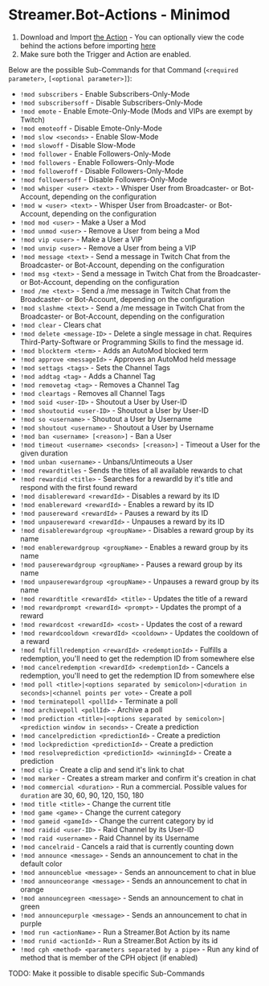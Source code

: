 # Streamer.Bot-Actions - Minimod

1. Download and Import [the Action](Minimod.sb) - You can optionally view the code behind the actions before importing [here](Minimod.cs)
2. Make sure both the Trigger and Action are enabled.

Below are the possible Sub-Commands for that Command (`<required parameter>`, `[<optional parameter>]`):
* `!mod subscribers` - Enable Subscribers-Only-Mode
* `!mod subscribersoff` - Disable Subscribers-Only-Mode
* `!mod emote` - Enable Emote-Only-Mode (Mods and VIPs are exempt by Twitch)
* `!mod emoteoff` - Disable Emote-Only-Mode
* `!mod slow <seconds>` - Enable Slow-Mode
* `!mod slowoff` - Disable Slow-Mode
* `!mod follower` - Enable Followers-Only-Mode
* `!mod followers` - Enable Followers-Only-Mode
* `!mod followeroff` - Disable Followers-Only-Mode
* `!mod followersoff` - Disable Followers-Only-Mode
* `!mod whisper <user> <text>` - Whisper User from Broadcaster- or Bot-Account, depending on the configuration
* `!mod w <user> <text>` - Whisper User from Broadcaster- or Bot-Account, depending on the configuration
* `!mod mod <user>` - Make a User a Mod
* `!mod unmod <user>` - Remove a User from being a Mod
* `!mod vip <user>` - Make a User a VIP
* `!mod unvip <user>` - Remove a User from being a VIP
* `!mod message <text>` - Send a message in Twitch Chat from the Broadcaster- or Bot-Account, depending on the configuration
* `!mod msg <text>` - Send a message in Twitch Chat from the Broadcaster- or Bot-Account, depending on the configuration
* `!mod /me <text>` - Send a /me message in Twitch Chat from the Broadcaster- or Bot-Account, depending on the configuration
* `!mod slashme <text>` - Send a /me message in Twitch Chat from the Broadcaster- or Bot-Account, depending on the configuration
* `!mod clear` - Clears chat
* `!mod delete <message-ID>` - Delete a single message in chat. Requires Third-Party-Software or Programming Skills to find the message id.
* `!mod blockterm <term>` - Adds an AutoMod blocked term
* `!mod approve <messageId>` - Approves an AutoMod held message
* `!mod settags <tags>` - Sets the Channel Tags
* `!mod addtag <tag>` - Adds a Channel Tag
* `!mod removetag <tag>` - Removes a Channel Tag
* `!mod cleartags` - Removes all Channel Tags
* `!mod soid <user-ID>` - Shoutout a User by User-ID
* `!mod shoutoutid <user-ID>` - Shoutout a User by User-ID
* `!mod so <username>` - Shoutout a User by Username
* `!mod shoutout <username>` - Shoutout a User by Username
* `!mod ban <username> [<reason>]` - Ban a User
* `!mod timeout <username> <seconds> [<reason>]` - Timeout a User for the given duration
* `!mod unban <username>` - Unbans/Untimeouts a User
* `!mod rewardtitles` - Sends the titles of all available rewards to chat
* `!mod rewardid <title>` - Searches for a rewardId by it's title and respond with the first found reward
* `!mod disablereward <rewardId>` - Disables a reward by its ID
* `!mod enablereward <rewardId>` - Enables a reward by its ID
* `!mod pausereward <rewardId>` - Pauses a reward by its ID
* `!mod unpausereward <rewardId>` - Unpauses a reward by its ID
* `!mod disablerewardgroup <groupName>` - Disables a reward group by its name
* `!mod enablerewardgroup <groupName>` - Enables a reward group by its name
* `!mod pauserewardgroup <groupName>` - Pauses a reward group by its name
* `!mod unpauserewardgroup <groupName>` - Unpauses a reward group by its name
* `!mod rewardtitle <rewardId> <title>` - Updates the title of a reward
* `!mod rewardprompt <rewardId> <prompt>` - Updates the prompt of a reward
* `!mod rewardcost <rewardId> <cost>` - Updates the cost of a reward
* `!mod rewardcooldown <rewardId> <cooldown>` - Updates the cooldown of a reward
* `!mod fulfillredemption <rewardId> <redemptionId>` - Fulfills a redemption, you'll need to get the redemption ID from somewhere else
* `!mod cancelredemption <rewardId> <redemptionId>` - Cancels a redemption, you'll need to get the redemption ID from somewhere else
* `!mod poll <title>|<options separated by semicolon>|<duration in seconds>|<channel points per vote>` - Create a poll
* `!mod terminatepoll <pollId>` - Terminate a poll
* `!mod archivepoll <pollId>` - Archive a poll
* `!mod prediction <title>|<options separated by semicolon>|<prediction window in seconds>` - Create a prediction
* `!mod cancelprediction <predictionId>` - Create a prediction
* `!mod lockprediction <predictionId>` - Create a prediction
* `!mod resolveprediction <predictionId> <winningId>` - Create a prediction
* `!mod clip` - Create a clip and send it's link to chat
* `!mod marker` - Creates a stream marker and confirm it's creation in chat
* `!mod commercial <duration>` - Run a commercial. Possible values for `duration` are 30, 60, 90, 120, 150, 180
* `!mod title <title>` - Change the current title
* `!mod game <game>` - Change the current category
* `!mod gameid <gameId>` - Change the current category by id
* `!mod raidid <user-ID>` - Raid Channel by its User-ID
* `!mod raid <username>` - Raid Channel by its Username
* `!mod cancelraid` - Cancels a raid that is currently counting down
* `!mod announce <message>` - Sends an announcement to chat in the default color
* `!mod announceblue <message>` - Sends an announcement to chat in blue
* `!mod announceorange <message>` - Sends an announcement to chat in orange
* `!mod announcegreen <message>` - Sends an announcement to chat in green
* `!mod announcepurple <message>` - Sends an announcement to chat in purple
* `!mod run <actionName>` - Run a Streamer.Bot Action by its name
* `!mod runid <actionId>` - Run a Streamer.Bot Action by its id
* `!mod cph <method> <parameters separated by a pipe>` - Run any kind of method that is member of the CPH object (if enabled)

TODO: Make it possible to disable specific Sub-Commands
